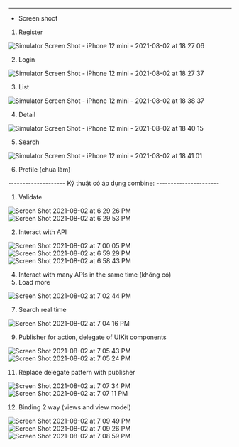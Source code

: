---------------------
- Screen shoot

1. Register

![Simulator Screen Shot - iPhone 12 mini - 2021-08-02 at 18 27 06](https://user-images.githubusercontent.com/44959277/127857557-21670b72-c34a-4f0c-b44a-65b7e7d65b48.png)

2. Login

![Simulator Screen Shot - iPhone 12 mini - 2021-08-02 at 18 27 37](https://user-images.githubusercontent.com/44959277/127857580-c6f5d70d-c3d1-411c-96fd-2ffe420606ec.png)


3. List

![Simulator Screen Shot - iPhone 12 mini - 2021-08-02 at 18 38 37](https://user-images.githubusercontent.com/44959277/127857638-1fab56cb-a38f-4205-87be-98c82129a561.png)

4. Detail

![Simulator Screen Shot - iPhone 12 mini - 2021-08-02 at 18 40 15](https://user-images.githubusercontent.com/44959277/127857704-d7c1194d-5fbe-4730-b9a9-b77633b1701b.png)

5. Search

![Simulator Screen Shot - iPhone 12 mini - 2021-08-02 at 18 41 01](https://user-images.githubusercontent.com/44959277/127857729-60caf7c7-a67b-4a2f-919c-d5f3dab2c6b4.png)

6. Profile (chưa làm)




-------------------- Kỹ thuật có áp dụng combine: ----------------------
1. Validate

![Screen Shot 2021-08-02 at 6 29 26 PM](https://user-images.githubusercontent.com/44959277/127858316-b60de79e-7811-41e7-a4ef-8d6ac6eee77b.png)
![Screen Shot 2021-08-02 at 6 29 53 PM](https://user-images.githubusercontent.com/44959277/127858329-a4a9381b-305f-4c91-a77a-141844c6b221.png)


2. Interact with API

![Screen Shot 2021-08-02 at 7 00 05 PM](https://user-images.githubusercontent.com/44959277/127858645-09cd13c8-c018-4047-a263-a1caebe4f5a5.png)
![Screen Shot 2021-08-02 at 6 59 29 PM](https://user-images.githubusercontent.com/44959277/127858651-eac83bf1-2bf8-4f9d-85bd-c42bd56f40e3.png)
![Screen Shot 2021-08-02 at 6 58 43 PM](https://user-images.githubusercontent.com/44959277/127858654-80f7a85a-199a-4e6e-aa11-fefbdcf03c6e.png)



4. Interact with many APIs in the same time (không có)
5. Load more

![Screen Shot 2021-08-02 at 7 02 44 PM](https://user-images.githubusercontent.com/44959277/127858912-ce063ee1-9dd1-40bc-8772-a43a5a6ad1b5.png)


7. Search real time

![Screen Shot 2021-08-02 at 7 04 16 PM](https://user-images.githubusercontent.com/44959277/127859075-045d218a-cfd6-4a1f-9a9e-17dda95b1bf3.png)



9. Publisher for action, delegate of UIKit components

![Screen Shot 2021-08-02 at 7 05 43 PM](https://user-images.githubusercontent.com/44959277/127859284-975191c6-f21f-4fed-934f-c31cd5fe17dc.png)
![Screen Shot 2021-08-02 at 7 05 24 PM](https://user-images.githubusercontent.com/44959277/127859290-a63ef6b1-360d-4e45-9ef4-0e7e71dea483.png)


11. Replace delegate pattern with publisher

![Screen Shot 2021-08-02 at 7 07 34 PM](https://user-images.githubusercontent.com/44959277/127859511-fc293334-5ef1-4998-811b-cf5de9fff64e.png)
![Screen Shot 2021-08-02 at 7 07 11 PM](https://user-images.githubusercontent.com/44959277/127859524-79b47ab4-31d6-4f0b-b15f-163c55d50097.png)


12. Binding 2 way (views and view model)

![Screen Shot 2021-08-02 at 7 09 49 PM](https://user-images.githubusercontent.com/44959277/127859779-8063d51a-a0e8-4499-97b9-5398932d9a28.png)
![Screen Shot 2021-08-02 at 7 09 26 PM](https://user-images.githubusercontent.com/44959277/127859788-37296d78-ffa9-4adf-a9b4-e2ec016983be.png)
![Screen Shot 2021-08-02 at 7 08 59 PM](https://user-images.githubusercontent.com/44959277/127859790-55ed20a9-31c6-445b-b254-f33352d08329.png)




